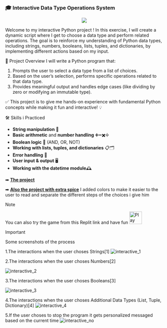 ### 🎓 Interactive Data Type Operations System

<div align="center">
  <img src="https://realpython.com/cdn-cgi/image/width=960,format=auto/https://files.realpython.com/media/Basic-Data-Types-in-Python_Watermarked.e3dd34457952.jpg">
</div>

Welcome to my interactive Python project ! In this exercise, I will create a dynamic script where I get to choose a data type and perform related operations. The goal is to reinforce my understanding of Python data types, including strings, numbers, booleans, lists, tuples, and dictionaries, by implementing different actions based on my input.

🌟 Project Overview
I will write a Python program that:

1. Prompts the user to select a data type from a list of choices.
2. Based on the user’s selection, performs specific operations related to that data type.
3. Provides meaningful output and handles edge cases (like dividing by zero or modifying an immutable type).
   
✅ This project is  to give me hands-on experience with fundamental Python concepts while making it fun and interactive! 💡

🛠 Skills i Practiced

- **String manipulation** 🧵
- **Basic arithmetic** and **number handling** ➕➖✖️➗
- **Boolean logic** 🤔 (AND, OR, NOT)
- **Working with lists, tuples, and dictionaries** 📋🗂️
- **Error handling** 🚫
- **User input & output** 🖥️
- **Working with the  datetime module**🕰️

➡ [**The project**](https://github.com/Viktoria-Todorova/Small_Projects/blob/Projects/Interactive_data_type/Interactive_data_type.py)

➡ [**Also the project with extra spice**](https://github.com/Viktoria-Todorova/Small_Projects/blob/Projects/Interactive_data_type/Interactive_data_type_extras.py) I added colors to make it easier to the user to read and separate the different steps of the choices i give him

> [!NOTE]
> You can also try the game from this Replit link and have fun [<img alt="Play Button" src="https://upload.wikimedia.org/wikipedia/commons/thumb/7/78/New_Replit_Logo.svg/1200px-New_Replit_Logo.svg.png" width="40" />](https://replit.com/@viktoriatodoro1/Interactivedatatype)  


> [!IMPORTANT]
> Some screenshots of the process

1.The interactions when the user choses Strings[1]
![interactive_1](https://github.com/user-attachments/assets/20d5d0d6-ec8a-4a9b-a241-56d91e02cb60)

2.The interactions when the user choses Numbers[2]

![interactive_2](https://github.com/user-attachments/assets/64175b10-b45d-4970-a785-434e04538efd)

3.The interactions when the user choses Booleans[3]

![interactive_3](https://github.com/user-attachments/assets/01bdff91-76af-4158-85d9-20b0afcec53d)

4.The interactions when the user choses Additional Data Types (List, Tuple, Dictionary)[4]
![interactive_4](https://github.com/user-attachments/assets/af3dc9c8-9a66-4f7e-9a4f-a60187c1cdcc)

5.If the user choses to stop the program it gets personalized messaged based on the current time
![interactive_no](https://github.com/user-attachments/assets/de4400ac-c496-455b-b868-883f679ec315)

